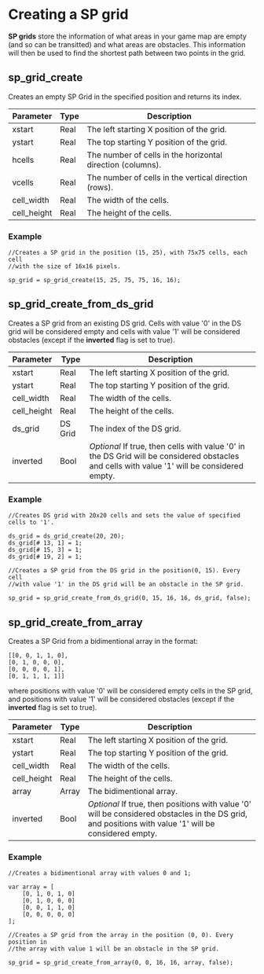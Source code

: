 # Creating a SP grid
**SP grids** store the information of what areas in your game map are empty (and so can be transitted) and what areas are obstacles. This information will then be used to find the shortest path between two points in the grid.
## sp_grid_create
Creates an empty SP Grid in the specified position and returns its index.

| Parameter   | Type | Description
|-------------|------|------------
| xstart      | Real | The left starting X position of the grid.
| ystart      | Real | The top starting Y position of the grid.
| hcells      | Real | The number of cells in the horizontal direction (columns).
| vcells      | Real | The number of cells in the vertical direction (rows).
| cell_width  | Real | The width of the cells.
| cell_height | Real | The height of the cells.

### Example

```gml
//Creates a SP grid in the position (15, 25), with 75x75 cells, each cell
//with the size of 16x16 pixels.
	
sp_grid = sp_grid_create(15, 25, 75, 75, 16, 16);
```

## sp_grid_create_from_ds_grid
Creates a SP grid from an existing DS grid. Cells with value '0' in the DS grid will be considered empty and cells with value '1' will be considered obstacles (except if the **inverted** flag is set to true).

| Parameter   | Type    | Description
|-------------|---------|------------
| xstart      | Real    | The left starting X position of the grid.
| ystart      | Real    | The top starting Y position of the grid.
| cell_width  | Real    | The width of the cells.
| cell_height | Real    | The height of the cells.
| ds_grid     | DS Grid | The index of the DS grid.
| inverted    | Bool    | *Optional* If true, then cells with value '0' in the DS Grid will be considered obstacles and cells with value '1' will be considered empty.

### Example

```gml
//Creates DS grid with 20x20 cells and sets the value of specified cells to '1'.
	
ds_grid = ds_grid_create(20, 20);
ds_grid[# 13, 1] = 1;
ds_grid[# 15, 3] = 1;
ds_grid[# 19, 2] = 1; 
		
//Creates a SP grid from the DS grid in the position(0, 15). Every cell
//with value '1' in the DS grid will be an obstacle in the SP grid.
	
sp_grid = sp_grid_create_from_ds_grid(0, 15, 16, 16, ds_grid, false);
```

## sp_grid_create_from_array
Creates a SP Grid from a bidimentional array in the format:

 ```gml
[[0, 0, 1, 1, 0],
 [0, 1, 0, 0, 0],
 [0, 0, 0, 0, 1],
 [0, 1, 1, 1, 1]]
 ```

where positions with value '0' will be considered empty cells in the SP grid, and positions with value '1' will be considered obstacles (except if the **inverted** flag is set to true).

| Parameter   | Type    | Description
|-------------|---------|------------
| xstart      | Real    | The left starting X position of the grid.
| ystart      | Real    | The top starting Y position of the grid.
| cell_width  | Real    | The width of the cells.
| cell_height | Real    | The height of the cells.
| array       | Array   | The bidimentional array.
| inverted    | Bool    | *Optional* If true, then positions with value '0' will be considered obstacles in the DS grid, and positions with value '1' will be considered empty.

### Example

```gml
//Creates a bidimentional array with values 0 and 1;
		
var array = [
	[0, 1, 0, 1, 0]
	[0, 1, 0, 0, 0]
	[0, 0, 1, 1, 0]
	[0, 0, 0, 0, 0]
];
	
//Creates a SP grid from the array in the position (0, 0). Every position in
//the array with value 1 will be an obstacle in the SP grid.

sp_grid = sp_grid_create_from_array(0, 0, 16, 16, array, false);
```
